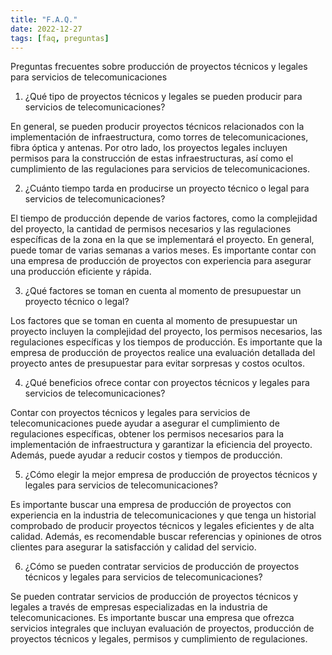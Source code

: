 ```yaml
---
title: "F.A.Q."
date: 2022-12-27
tags: [faq, preguntas]
---
```


 Preguntas frecuentes sobre producción de proyectos técnicos y legales para servicios de telecomunicaciones

1. ¿Qué tipo de proyectos técnicos y legales se pueden producir para servicios de telecomunicaciones?

En general, se pueden producir proyectos técnicos relacionados con la implementación de infraestructura, como torres de telecomunicaciones, fibra óptica y antenas. Por otro lado, los proyectos legales incluyen permisos para la construcción de estas infraestructuras, así como el cumplimiento de las regulaciones para servicios de telecomunicaciones.

2. ¿Cuánto tiempo tarda en producirse un proyecto técnico o legal para servicios de telecomunicaciones?

El tiempo de producción depende de varios factores, como la complejidad del proyecto, la cantidad de permisos necesarios y las regulaciones específicas de la zona en la que se implementará el proyecto. En general, puede tomar de varias semanas a varios meses. Es importante contar con una empresa de producción de proyectos con experiencia para asegurar una producción eficiente y rápida.

3. ¿Qué factores se toman en cuenta al momento de presupuestar un proyecto técnico o legal?

Los factores que se toman en cuenta al momento de presupuestar un proyecto incluyen la complejidad del proyecto, los permisos necesarios, las regulaciones específicas y los tiempos de producción. Es importante que la empresa de producción de proyectos realice una evaluación detallada del proyecto antes de presupuestar para evitar sorpresas y costos ocultos.

4. ¿Qué beneficios ofrece contar con proyectos técnicos y legales para servicios de telecomunicaciones?

Contar con proyectos técnicos y legales para servicios de telecomunicaciones puede ayudar a asegurar el cumplimiento de regulaciones específicas, obtener los permisos necesarios para la implementación de infraestructura y garantizar la eficiencia del proyecto. Además, puede ayudar a reducir costos y tiempos de producción.

5. ¿Cómo elegir la mejor empresa de producción de proyectos técnicos y legales para servicios de telecomunicaciones?

Es importante buscar una empresa de producción de proyectos con experiencia en la industria de telecomunicaciones y que tenga un historial comprobado de producir proyectos técnicos y legales eficientes y de alta calidad. Además, es recomendable buscar referencias y opiniones de otros clientes para asegurar la satisfacción y calidad del servicio.

6. ¿Cómo se pueden contratar servicios de producción de proyectos técnicos y legales para servicios de telecomunicaciones?

Se pueden contratar servicios de producción de proyectos técnicos y legales a través de empresas especializadas en la industria de telecomunicaciones. Es importante buscar una empresa que ofrezca servicios integrales que incluyan evaluación de proyectos, producción de proyectos técnicos y legales, permisos y cumplimiento de regulaciones.
